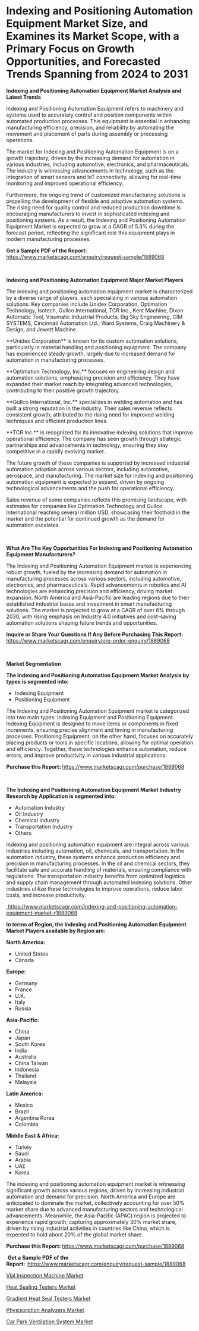 <p><h1>Indexing and Positioning Automation Equipment Market Size, and Examines its Market Scope, with a Primary Focus on Growth Opportunities, and Forecasted Trends Spanning from 2024 to 2031</h1></p><p><strong>Indexing and Positioning Automation Equipment Market Analysis and Latest Trends</strong></p>
<p><p>Indexing and Positioning Automation Equipment refers to machinery and systems used to accurately control and position components within automated production processes. This equipment is essential in enhancing manufacturing efficiency, precision, and reliability by automating the movement and placement of parts during assembly or processing operations. </p><p>The market for Indexing and Positioning Automation Equipment is on a growth trajectory, driven by the increasing demand for automation in various industries, including automotive, electronics, and pharmaceuticals. The industry is witnessing advancements in technology, such as the integration of smart sensors and IoT connectivity, allowing for real-time monitoring and improved operational efficiency. </p><p>Furthermore, the ongoing trend of customized manufacturing solutions is propelling the development of flexible and adaptive automation systems. The rising need for quality control and reduced production downtime is encouraging manufacturers to invest in sophisticated indexing and positioning systems. As a result, the Indexing and Positioning Automation Equipment Market is expected to grow at a CAGR of 5.3% during the forecast period, reflecting the significant role this equipment plays in modern manufacturing processes.</p></p>
<p><strong>Get a Sample PDF of the Report:&nbsp;</strong> <a href="https://www.marketscagr.com/enquiry/request-sample/1889068?utm_campaign=1573&utm_medium=2&utm_source=Github&utm_content=ia&utm_term=24102024&utm_id=indexing-and-positioning-automation-equipment">https://www.marketscagr.com/enquiry/request-sample/1889068</a></p>
<p>&nbsp;</p>
<p><strong>Indexing and Positioning Automation Equipment Major Market Players</strong></p>
<p><p>The indexing and positioning automation equipment market is characterized by a diverse range of players, each specializing in various automation solutions. Key companies include Unidex Corporation, Optimation Technology, Isotech, Gullco International, TCR Inc., Kent Machine, Dixon Automatic Tool, Visumatic Industrial Products, Big Sky Engineering, CIM SYSTEMS, Cincinnati Automation Ltd., Ward Systems, Craig Machinery & Design, and Jewett Machine.</p><p>**Unidex Corporation** is known for its custom automation solutions, particularly in material handling and positioning equipment. The company has experienced steady growth, largely due to increased demand for automation in manufacturing processes. </p><p>**Optimation Technology, Inc.** focuses on engineering design and automation solutions, emphasizing precision and efficiency. They have expanded their market reach by integrating advanced technologies, contributing to their positive growth trajectory.</p><p>**Gullco International, Inc.** specializes in welding automation and has built a strong reputation in the industry. Their sales revenue reflects consistent growth, attributed to the rising need for improved welding techniques and efficient production lines.</p><p>**TCR Inc.** is recognized for its innovative indexing solutions that improve operational efficiency. The company has seen growth through strategic partnerships and advancements in technology, ensuring they stay competitive in a rapidly evolving market.</p><p>The future growth of these companies is supported by increased industrial automation adoption across various sectors, including automotive, aerospace, and manufacturing. The market size for indexing and positioning automation equipment is expected to expand, driven by ongoing technological advancements and the push for operational efficiency. </p><p>Sales revenue of some companies reflects this promising landscape, with estimates for companies like Optimation Technology and Gullco International reaching several million USD, showcasing their foothold in the market and the potential for continued growth as the demand for automation escalates.</p></p>
<p>&nbsp;</p>
<p><strong>What Are The Key Opportunities For Indexing and Positioning Automation Equipment Manufacturers?</strong></p>
<p><p>The Indexing and Positioning Automation Equipment market is experiencing robust growth, fueled by the increasing demand for automation in manufacturing processes across various sectors, including automotive, electronics, and pharmaceuticals. Rapid advancements in robotics and AI technologies are enhancing precision and efficiency, driving market expansion. North America and Asia-Pacific are leading regions due to their established industrial bases and investment in smart manufacturing solutions. The market is projected to grow at a CAGR of over 6% through 2030, with rising emphasis on Industry 4.0 initiatives and cost-saving automation solutions shaping future trends and opportunities.</p></p>
<p><strong>Inquire or Share Your Questions If Any Before Purchasing This Report:</strong> <a href="https://www.marketscagr.com/enquiry/pre-order-enquiry/1889068?utm_campaign=1573&utm_medium=2&utm_source=Github&utm_content=ia&utm_term=24102024&utm_id=indexing-and-positioning-automation-equipment">https://www.marketscagr.com/enquiry/pre-order-enquiry/1889068</a></p>
<p>&nbsp;</p>
<p><strong>Market Segmentation</strong></p>
<p><strong>The Indexing and Positioning Automation Equipment Market Analysis by types is segmented into:</strong></p>
<p><ul><li>Indexing Equipment</li><li>Positioning Equipment</li></ul></p>
<p><p>The Indexing and Positioning Automation Equipment market is categorized into two main types: Indexing Equipment and Positioning Equipment. Indexing Equipment is designed to move items or components in fixed increments, ensuring precise alignment and timing in manufacturing processes. Positioning Equipment, on the other hand, focuses on accurately placing products or tools in specific locations, allowing for optimal operation and efficiency. Together, these technologies enhance automation, reduce errors, and improve productivity in various industrial applications.</p></p>
<p><strong>Purchase this Report:&nbsp;</strong><a href="https://www.marketscagr.com/purchase/1889068?utm_campaign=1573&utm_medium=2&utm_source=Github&utm_content=ia&utm_term=24102024&utm_id=indexing-and-positioning-automation-equipment">https://www.marketscagr.com/purchase/1889068</a></p>
<p>&nbsp;</p>
<p><strong>The Indexing and Positioning Automation Equipment Market Industry Research by Application is segmented into:</strong></p>
<p><ul><li>Automation Industry</li><li>Oil Industry</li><li>Chemical Industry</li><li>Transportation Industry</li><li>Others</li></ul></p>
<p><p>Indexing and positioning automation equipment are integral across various industries including automation, oil, chemicals, and transportation. In the automation industry, these systems enhance production efficiency and precision in manufacturing processes. In the oil and chemical sectors, they facilitate safe and accurate handling of materials, ensuring compliance with regulations. The transportation industry benefits from optimized logistics and supply chain management through automated indexing solutions. Other industries utilize these technologies to improve operations, reduce labor costs, and increase productivity.</p></p>
<p><a href="https://www.marketscagr.com/indexing-and-positioning-automation-equipment-market-r1889068?utm_campaign=1573&utm_medium=2&utm_source=Github&utm_content=ia&utm_term=24102024&utm_id=indexing-and-positioning-automation-equipment">&nbsp;https://www.marketscagr.com/indexing-and-positioning-automation-equipment-market-r1889068</a></p>
<p><strong>In terms of Region, the Indexing and Positioning Automation Equipment Market Players available by Region are:</strong></p>
<p>
    <p> <strong> North America: </strong>
        <ul>
            <li>United States</li>
            <li>Canada</li>
        </ul>
        </p> 
    <p> <strong> Europe: </strong>
        <ul>
            <li>Germany</li>
            <li>France</li>
            <li>U.K.</li>
            <li>Italy</li>
            <li>Russia</li>
        </ul>
        </p> 
    <p> <strong> Asia-Pacific: </strong>
        <ul>
            <li>China</li>
            <li>Japan</li>
            <li>South Korea</li>
            <li>India</li>
            <li>Australia</li>
            <li>China Taiwan</li>
            <li>Indonesia</li>
            <li>Thailand</li>
            <li>Malaysia</li>
        </ul>
        </p> 
    <p> <strong> Latin America: </strong>
        <ul>
            <li>Mexico</li>
            <li>Brazil</li>
            <li>Argentina Korea</li>
            <li>Colombia</li>
        </ul>
        </p> 
    <p> <strong> Middle East & Africa: </strong>
        <ul>
            <li>Turkey</li>
            <li>Saudi</li>
            <li>Arabia</li>
            <li>UAE</li>
            <li>Korea</li>
        </ul>
    </p>
    </p>
<p><p>The indexing and positioning automation equipment market is witnessing significant growth across various regions, driven by increasing industrial automation and demand for precision. North America and Europe are anticipated to dominate the market, collectively accounting for over 50% market share due to advanced manufacturing sectors and technological advancements. Meanwhile, the Asia-Pacific (APAC) region is projected to experience rapid growth, capturing approximately 30% market share, driven by rising industrial activities in countries like China, which is expected to hold about 20% of the global market share.</p></p>
<p><strong>Purchase this Report: </strong><a href="https://www.marketscagr.com/purchase/1889068?utm_campaign=1573&utm_medium=2&utm_source=Github&utm_content=ia&utm_term=24102024&utm_id=indexing-and-positioning-automation-equipment">https://www.marketscagr.com/purchase/1889068</a></p>
<p>&nbsp;<strong>Get a Sample PDF of the Report:&nbsp;&nbsp;</strong><a href="https://www.marketscagr.com/enquiry/request-sample/1889068?utm_campaign=1573&utm_medium=2&utm_source=Github&utm_content=ia&utm_term=24102024&utm_id=indexing-and-positioning-automation-equipment">https://www.marketscagr.com/enquiry/request-sample/1889068</a></p>
<p><strong></strong></p>
<p><p><a href="https://issuu.com/reportprime-2/docs/vial-inspection-machine-market-size_fd349e46066f28?utm_campaign=1573&utm_medium=2&utm_source=Github&utm_content=ia&utm_term=24102024&utm_id=indexing-and-positioning-automation-equipment">Vial Inspection Machine Market</a></p><p><a href="https://www.linkedin.com/pulse/heat-sealing-testers-spectrum-usage-patterns-sector-evolution-yzcxc?utm_campaign=1573&utm_medium=2&utm_source=Github&utm_content=ia&utm_term=24102024&utm_id=indexing-and-positioning-automation-equipment">Heat Sealing Testers Market</a></p><p><a href="https://www.linkedin.com/pulse/investing-gradient-heat-seal-testers-market-trends-leading-products-uyfjc?utm_campaign=1573&utm_medium=2&utm_source=Github&utm_content=ia&utm_term=24102024&utm_id=indexing-and-positioning-automation-equipment">Gradient Heat Seal Testers Market</a></p><p><a href="https://www.linkedin.com/pulse/physisorption-analyzers-market-overview-forecast-2024-2031-agztc?utm_campaign=1573&utm_medium=2&utm_source=Github&utm_content=ia&utm_term=24102024&utm_id=indexing-and-positioning-automation-equipment">Physisorption Analyzers Market</a></p><p><a href="https://issuu.com/reportprime-2/docs/car-park-ventilation-system-market-_fdeeb2c72face6?utm_campaign=1573&utm_medium=2&utm_source=Github&utm_content=ia&utm_term=24102024&utm_id=indexing-and-positioning-automation-equipment">Car Park Ventilation System Market</a></p></p>